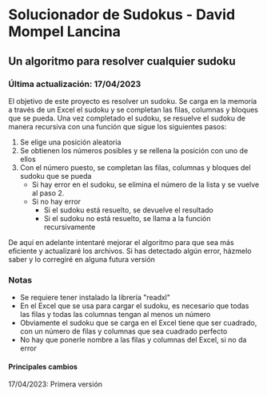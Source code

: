 # Solucionador de Sudokus - David Mompel Lancina
## Un algoritmo para resolver cualquier sudoku
### Última actualización: 17/04/2023

El objetivo de este proyecto es resolver un sudoku. 
Se carga en la memoria a través de un Excel el sudoku y se completan las filas, columnas y bloques que se pueda.
Una vez completado el sudoku, se resuelve el sudoku de manera recursiva con una función que sigue los siguientes pasos:

<ol>
  <li> Se elige una posición aleatoria
  <li> Se obtienen los números posibles y se rellena la posición con uno de ellos
  <li> Con el número puesto, se completan las filas, columnas y bloques del sudoku que se pueda
    <ul>
      <li> Si hay error en el sudoku, se elimina el número de la lista y se vuelve al paso 2.
      <li> Si no hay error
        <ul>
          <li> Si el sudoku está resuelto, se devuelve el resultado
          <li> Si el sudoku no está resuelto, se llama a la función recursivamente
        </ul>
    </ul>
</ol>

De aquí en adelante intentaré mejorar el algoritmo para que sea más eficiente y actualizaré los archivos. Si has detectado algún error, házmelo saber y lo corregiré en alguna futura versión

### Notas
<ul>
  <li> Se requiere tener instalado la librería "readxl" 
  <li> En el Excel que se usa para cargar el sudoku, es necesario que todas las filas y todas las columnas tengan al menos un número 
  <li> Obviamente el sudoku que se carga en el Excel tiene que ser cuadrado, con un número de filas y columnas que sea cuadrado perfecto
  <li> No hay que ponerle nombre a las filas y columnas del Excel, si no da error
</ul>

#### Principales cambios
17/04/2023: Primera versión
